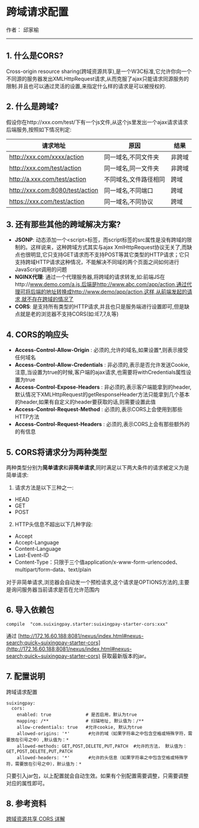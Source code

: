 # 跨域请求配置

作者： 邱家榆

---

## 1. 什么是CORS?

Cross-origin resource sharing(跨域资源共享),是一个W3C标准,它允许你向一个不同源的服务器发出XMLHttpRequest请求,从而克服了ajax只能请求同源服务的限制.并且也可以通过灵活的设置,来指定什么样的请求是可以被授权的.

## 2. 什么是跨域?

假设你在http://xxx.com/test/下有一个js文件,从这个js里发出一个ajax请求请求后端服务,按照如下情况判定:

| 请求地址 | 原因 | 结果 |
| ---| --- | --- |
| http://xxx.com/xxxx/action | 同一域名,不同文件夹 | 非跨域 |
| http://xxx.com/test/action | 同一域名,同一文件夹 | 非跨域 |
| http://a.xxx.com/test/action |不同域名,文件路径相同 | 跨域 |
| http://xxx.com:8080/test/action	 | 同一域名,不同端口 | 跨域 |
| https://xxx.com/test/action | 同一域名,不同协议 |跨域 |

## 3. 还有那些其他的跨域解决方案?

* **JSONP**: 动态添加一个&lt;script&gt;标签，而script标签的src属性是没有跨域的限制的。这样说来，这种跨域方式其实与ajax XmlHttpRequest协议无关了,而缺点也很明显,它只支持GET请求而不支持POST等其它类型的HTTP请求；它只支持跨域HTTP请求这种情况，不能解决不同域的两个页面之间如何进行JavaScript调用的问题
* **NGINX代理**: 通过一个代理服务器,将跨域的请求转发,如:前端JS在http://www.demo.com/a.js,后端是http://www.abc.com/app/action,通过代理可将后端的地址转换成http://www.demo/app/action,这样,从前端发起的请求,就不存在跨域的情况了
* **CORS**: 是支持所有类型的HTTP请求,并且也只是服务端进行设置即可,但是缺点就是老的浏览器不支持CORS(如:IE7,7,8,等)

## 4. CORS的响应头

* **Access-Control-Allow-Origin** : 必须的,允许的域名,如果设置*,则表示接受任何域名
* **Access-Control-Allow-Credentials** : 非必须的,表示是否允许发送Cookie,注意,当设置为true的时候,客户端的ajax请求,也需要将withCredentials属性设置为true
* **Access-Control-Expose-Headers** : 非必须的,表示客户端能拿到的header,默认情况下XMLHttpRequest的getResponseHeader方法只能拿到几个基本的header,如果有自定义的header要获取的话,则需要设置此值
* **Access-Control-Request-Method** : 必须的,表示CORS上会使用到那些HTTP方法
* **Access-Control-Request-Headers** : 必须的,表示CORS上会有那些额外的的有信息

## 5. CORS将请求分为两种类型

两种类型分别为**简单请求**和**非简单请求**,同时满足以下两大条件的请求被定义为是简单请求:

1. 请求方法是以下三种之一:
  * HEAD
  * GET
  * POST
2. HTTP头信息不超出以下几种字段:
  * Accept
  * Accept-Language
  * Content-Language
  * Last-Event-ID
  * Content-Type：只限于三个值application/x-www-form-urlencoded、multipart/form-data、text/plain

对于非简单请求,浏览器会自动发一个预检请求,这个请求是OPTIONS方法的,主要是询问服务器当前请求是否在允许范围内

## 6. 导入依赖包

    compile  "com.suixingpay.starter:suixingpay-starter-cors:xxx"

通过 [http://172.16.60.188:8081/nexus/index.html#nexus-search;quick~suixingpay-starter-cors](http://172.16.60.188:8081/nexus/index.html#nexus-search;quick~suixingpay-starter-cors)  获取最新版本的jar。

## 7. 配置说明 

跨域请求配置

	suixingpay: 
	  cors:
	    enabled: true             # 是否启用，默认为true
	    mapping: /**              # 扫描地址, 默认值为：/**
	    allow-credentials: true   #允许cookie, 默认为true
	    allowed-origins: '*'       #允许的域（如果字符串之中包含空格或特殊字符，需要放在引号之中）,默认值为：*
	    allowed-methods: GET,POST,DELETE,PUT,PATCH  #允许的方法， 默认值为：GET,POST,DELETE,PUT,PATCH
	    allowed-headers: '*'       #允许的头信息（如果字符串之中包含空格或特殊字符，需要放在引号之中），默认值为：*

只要引入jar包，以上配置就会自动生效。如果有个别配置需要调整，只需要调整对应的属性即可。

## 8. 参考资料

[跨域资源共享 CORS 详解](http://www.ruanyifeng.com/blog/2016/04/cors.html)


